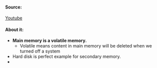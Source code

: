 #### Source:
[Youtube](https://www.youtube.com/watch?v=rAMVA1QJUhU&list=PLXj4XH7LcRfDrdQuJTHIPmKMpa7eYVaPm&index=5)


#### About it:

* **Main memory is a volatile memory.**
	* Volatile means content in main memory will be deleted when we turned off a system
* Hard disk is perfect example for secondary memory.
* 